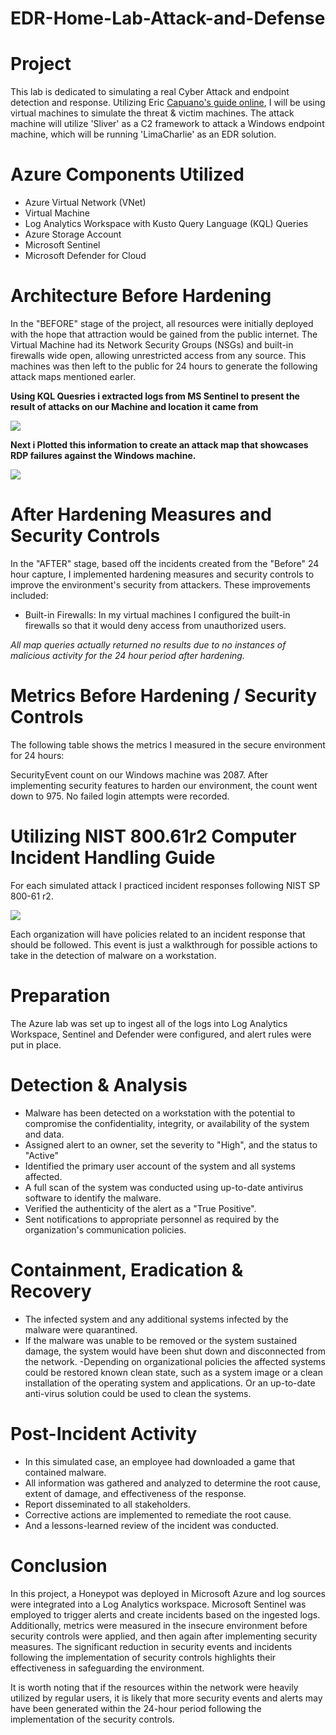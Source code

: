 # EDR-Home-Lab-Attack-and-Defense

# <b>Project</b>

This lab is dedicated to simulating a real Cyber Attack and endpoint detection and response. Utilizing Eric <a href="https://blog.ecapuano.com/p/so-you-want-to-be-a-soc-analyst-intro?utm_campaign=post&utm_medium=web">Capuano's guide online</a>, I will be using virtual machines to simulate the threat & victim machines. The attack machine will utilize 'Sliver' as a C2 framework to attack a Windows endpoint machine, which will be running 'LimaCharlie' as an EDR solution.

# Azure Components Utilized

- Azure Virtual Network (VNet)
- Virtual Machine
- Log Analytics Workspace with Kusto Query Language (KQL) Queries
- Azure Storage Account
- Microsoft Sentinel
- Microsoft Defender for Cloud

# Architecture Before Hardening

In the "BEFORE" stage of the project, all resources were initially deployed with the hope that attraction would be gained from the public internet. The Virtual Machine had its Network Security Groups (NSGs) and built-in firewalls wide open, allowing unrestricted access from any source. This machines was then left to the public for 24 hours to generate the following attack maps mentioned earler.

<b> Using KQL Quesries i extracted logs from MS Sentinel to present the result of attacks on our Machine and location it came from</b>

<img src="https://i.imgur.com/ctQqArh.png">

<b> Next i Plotted this information to create an attack map that showcases RDP failures against the Windows machine.</b>

<img src="https://i.imgur.com/K6Xj5NO.png">

# After Hardening Measures and Security Controls

In the "AFTER" stage, based off the incidents created from the "Before" 24 hour capture, I implemented hardening measures and security controls to improve the environment's security from attackers.
These improvements included:

- Built-in Firewalls: In my virtual machines I configured the built-in firewalls so that it would deny access from unauthorized users.

<i>All map queries actually returned no results due to no instances of malicious activity for the 24 hour period after hardening.</i>

# Metrics Before Hardening / Security Controls

The following table shows the metrics I measured in the secure environment for 24 hours:

SecurityEvent count on our Windows machine was	2087. After implementing security features to harden our environment, the count went down to 975. No failed login attempts were recorded.

# Utilizing NIST 800.61r2 Computer Incident Handling Guide

For each simulated attack I practiced incident responses following NIST SP 800-61 r2.

<img src="https://i.imgur.com/VUxp3ZA.png">

Each organization will have policies related to an incident response that should be followed. This event is just a walkthrough for possible actions to take in the detection of malware on a workstation.

# Preparation

The Azure lab was set up to ingest all of the logs into Log Analytics Workspace, Sentinel and Defender were configured, and alert rules were put in place.

# Detection & Analysis

- Malware has been detected on a workstation with the potential to compromise the confidentiality, integrity, or availability of the system and data.
- Assigned alert to an owner, set the severity to "High", and the status to "Active"
- Identified the primary user account of the system and all systems affected.
- A full scan of the system was conducted using up-to-date antivirus software to identify the malware.
- Verified the authenticity of the alert as a "True Positive".
- Sent notifications to appropriate personnel as required by the organization's communication policies.

# Containment, Eradication & Recovery

- The infected system and any additional systems infected by the malware were quarantined.
- If the malware was unable to be removed or the system sustained damage, the system would have been shut down and disconnected from the network.
-Depending on organizational policies the affected systems could be restored known clean state, such as a system image or a clean installation of the operating system and applications. Or an up-to-date anti-virus solution could be used to clean the systems.

# Post-Incident Activity

- In this simulated case, an employee had downloaded a game that contained malware.
- All information was gathered and analyzed to determine the root cause, extent of damage, and effectiveness of the response.
- Report disseminated to all stakeholders.
- Corrective actions are implemented to remediate the root cause.
- And a lessons-learned review of the incident was conducted.

# Conclusion

In this project, a Honeypot was deployed in Microsoft Azure and log sources were integrated into a Log Analytics workspace. Microsoft Sentinel was employed to trigger alerts and create incidents based on the ingested logs. Additionally, metrics were measured in the insecure environment before security controls were applied, and then again after implementing security measures. The significant reduction in security events and incidents following the implementation of security controls highlights their effectiveness in safeguarding the environment.

It is worth noting that if the resources within the network were heavily utilized by regular users, it is likely that more security events and alerts may have been generated within the 24-hour period following the implementation of the security controls.
